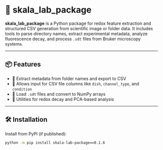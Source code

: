# 🔬 skala_lab_package

**skala_lab_package** is a Python package for redox feature extraction and structured CSV generation from scientific image or folder data. It includes tools to parse directory names, extract experimental metadata, analyze fluorescence decay, and process `.sdt` files from Bruker microscopy systems.

---

## 📦 Features

- 🔹 Extract metadata from folder names and export to CSV
- 🔹 Allows input for CSV file columns like `dish`, `channel_type`, and `condition`
- 🔹 Load `.sdt` files and convert to NumPy arrays
- 🔹 Utilities for redox decay and PCA-based analysis

---

## 🛠 Installation

Install from PyPI (if published):

```bash
python -m pip install skala-lab-package==0.1.6
